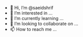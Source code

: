 
- 👋 Hi, I’m @saeidshrif
- 👀 I’m interested in ...
- 🌱 I’m currently learning ...
- 💞️ I’m looking to collaborate on ...
- 📫 How to reach me ...

<!---
saeidshrif/saeidshrif is a ✨ special ✨ repository because its `README.md` (this file) appears on your GitHub profile.
You can click the Preview link to take a look at your changes.
--->
